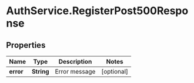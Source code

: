 # AuthService.RegisterPost500Response

## Properties

Name | Type | Description | Notes
------------ | ------------- | ------------- | -------------
**error** | **String** | Error message | [optional] 


